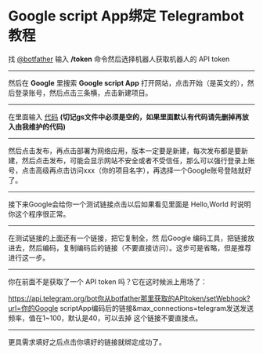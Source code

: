 # Google script App绑定 Telegrambot 教程

找 [@botfather](https://telegram.me/botfather) 输入 **/token** 命令然后选择机器人获取机器人的 API token 

---

然后在 **Google** 里搜索 **Google script App** 打开网站，点击开始（是英文的），然后登录账号，然后点击三条横，点击新建项目。

---

在里面输入 [代码](https://raw.githubusercontent.com/lihai2333/Telegram-bot/master/src/google-script-App/Echo-robot/main.js) **(切记gs文件中必须是空的，如果里面默认有代码请先删掉再放入由我维护的代码)**

---

然后点击发布，再点击部署为网络应用，版本一定要是新建，每次发布都是要新建，然后点击发布，可能会显示网站不安全或者不受信任，那么可以强行登录上账号，点击高级再点击访问xxx（你的项目名字），再选择一个Google账号登陆就好了。

---

接下来Google会给你一个测试链接点击以后如果看见里面是 Hello,World 时说明你这个程序很正常。

---

在测试链接的上面还有一个链接，把它复制全，然 后Google 编码工具，把链接放进去，然后编码，复制编码后的链接（不要直接访问）。这步可是省略，但是推荐进行这一步。

---

你在前面不是获取了一个 API token 吗？它在这时候派上用场了：

https://api.telegram.org/bot你从botfather那里获取的APItoken/setWebhook?url=你的Google scriptApp编码后的链接&max_connections=telegram发送发送频率，值在1~100，默认是40，可以去掉  这个链接不要直接点。

---

更具需求填好之后点击你填好的链接就绑定成功了。
